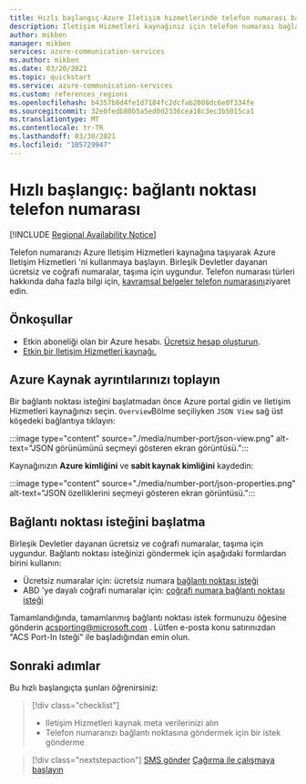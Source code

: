 ```yaml
---
title: Hızlı başlangıç-Azure Iletişim hizmetlerinde telefon numarası bağlantı noktası
description: Iletişim Hizmetleri kaynağınız için telefon numarası bağlantı noktası oluşturmayı öğrenin
author: mikben
manager: mikben
services: azure-communication-services
ms.author: mikben
ms.date: 03/20/2021
ms.topic: quickstart
ms.service: azure-communication-services
ms.custom: references_regions
ms.openlocfilehash: b4357b8d4fe1d7184fc2dcfab2008dc6e0f334fe
ms.sourcegitcommit: 32e0fedb80b5a5ed0d2336cea18c3ec3b5015ca1
ms.translationtype: MT
ms.contentlocale: tr-TR
ms.lasthandoff: 03/30/2021
ms.locfileid: "105729947"
---
```

# <a name="quickstart-port-a-phone-number"></a>Hızlı başlangıç: bağlantı noktası telefon numarası

[!INCLUDE [Regional Availability Notice](../../includes/regional-availability-include.md)]

Telefon numaranızı Azure Iletişim Hizmetleri kaynağına taşıyarak Azure Iletişim Hizmetleri 'ni kullanmaya başlayın. Birleşik Devletler dayanan ücretsiz ve coğrafi numaralar, taşıma için uygundur. Telefon numarası türleri hakkında daha fazla bilgi için, [kavramsal belgeler telefon numarasını](../../concepts/telephony-sms/plan-solution.md)ziyaret edin.

## <a name="prerequisites"></a>Önkoşullar

- Etkin aboneliği olan bir Azure hesabı. [Ücretsiz hesap oluşturun](https://azure.microsoft.com/free/?WT.mc_id=A261C142F).
- [Etkin bir Iletişim Hizmetleri kaynağı.](../create-communication-resource.md)

## <a name="gather-your-azure-resource-details"></a>Azure Kaynak ayrıntılarınızı toplayın

Bir bağlantı noktası isteğini başlatmadan önce Azure portal gidin ve Iletişim Hizmetleri kaynağınızı seçin. `Overview`Bölme seçiliyken `JSON View` sağ üst köşedeki bağlantıya tıklayın:

:::image type="content" source="./media/number-port/json-view.png" alt-text="JSON görünümünü seçmeyi gösteren ekran görüntüsü.":::

Kaynağınızın **Azure kimliğini** ve **sabit kaynak kimliğini** kaydedin:

:::image type="content" source="./media/number-port/json-properties.png" alt-text="JSON özelliklerini seçmeyi gösteren ekran görüntüsü.":::

## <a name="initiate-the-port-request"></a>Bağlantı noktası isteğini başlatma

Birleşik Devletler dayanan ücretsiz ve coğrafi numaralar, taşıma için uygundur. Bağlantı noktası isteğinizi göndermek için aşağıdaki formlardan birini kullanın:

- Ücretsiz numaralar için: ücretsiz numara [bağlantı noktası isteği](https://aka.ms/acs-port-form-tollfree)
- ABD 'ye dayalı coğrafi numaralar için: [coğrafi numara bağlantı noktası isteği](https://aka.ms/acs-port-form-geographic)

Tamamlandığında, tamamlanmış bağlantı noktası istek formunuzu öğesine gönderin acsporting@microsoft.com . Lütfen e-posta konu satırınızdan "ACS Port-In Isteği" ile başladığından emin olun.

## <a name="next-steps"></a>Sonraki adımlar

Bu hızlı başlangıçta şunları öğrenirsiniz:

> [!div class="checklist"]
> * Iletişim Hizmetleri kaynak meta verilerinizi alın
> * Telefon numaranızı bağlantı noktasına göndermek için bir istek gönderme

> [!div class="nextstepaction"]
> [SMS gönder](../telephony-sms/send.md) 
>  [Çağırma ile çalışmaya başlayın](../voice-video-calling/getting-started-with-calling.md)
